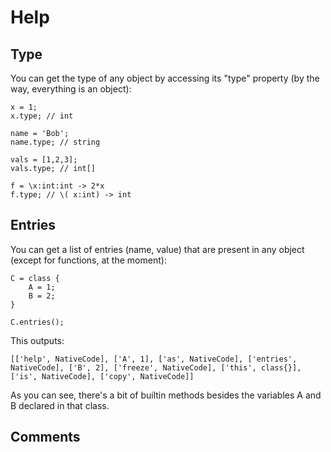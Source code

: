 # Help

## Type

You can get the type of any object by accessing its "type" property (by the way, everything is an object):

```
x = 1;
x.type; // int
```

```
name = 'Bob';
name.type; // string
```

```
vals = [1,2,3];
vals.type; // int[]
```

```
f = \x:int:int -> 2*x
f.type; // \( x:int) -> int
```


## Entries

You can get a list of entries (name, value) that are present in any object (except for functions, at the moment):

```
C = class { 
    A = 1; 
    B = 2;   
}

C.entries();
```

This outputs:

```
[['help', NativeCode], ['A', 1], ['as', NativeCode], ['entries', NativeCode], ['B', 2], ['freeze', NativeCode], ['this', class{}], ['is', NativeCode], ['copy', NativeCode]]
```

As you can see, there's a bit of builtin methods besides the variables A and B declared in that class.


## Comments